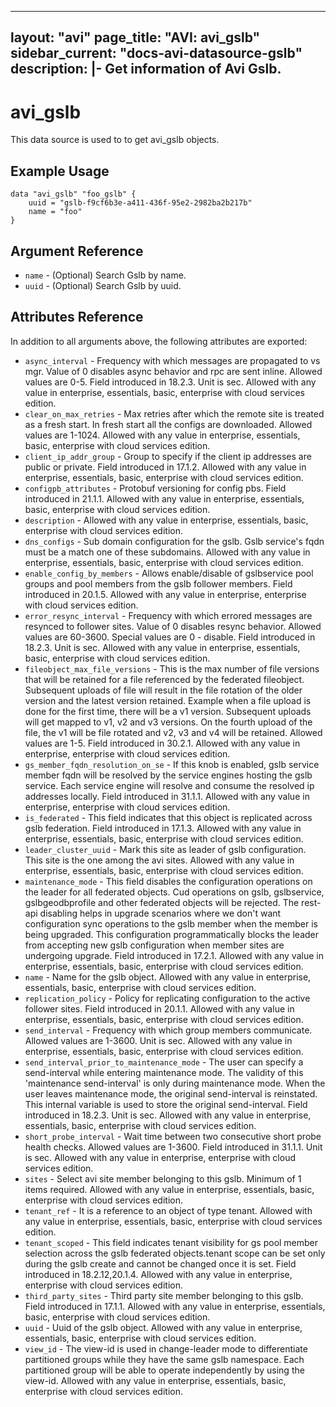 <!--
    Copyright 2021 VMware, Inc.
    SPDX-License-Identifier: Mozilla Public License 2.0
-->
---
layout: "avi"
page_title: "AVI: avi_gslb"
sidebar_current: "docs-avi-datasource-gslb"
description: |-
  Get information of Avi Gslb.
---

# avi_gslb

This data source is used to to get avi_gslb objects.

## Example Usage

```hcl
data "avi_gslb" "foo_gslb" {
    uuid = "gslb-f9cf6b3e-a411-436f-95e2-2982ba2b217b"
    name = "foo"
}
```

## Argument Reference

* `name` - (Optional) Search Gslb by name.
* `uuid` - (Optional) Search Gslb by uuid.

## Attributes Reference

In addition to all arguments above, the following attributes are exported:

* `async_interval` - Frequency with which messages are propagated to vs mgr. Value of 0 disables async behavior and rpc are sent inline. Allowed values are 0-5. Field introduced in 18.2.3. Unit is sec. Allowed with any value in enterprise, essentials, basic, enterprise with cloud services edition.
* `clear_on_max_retries` - Max retries after which the remote site is treated as a fresh start. In fresh start all the configs are downloaded. Allowed values are 1-1024. Allowed with any value in enterprise, essentials, basic, enterprise with cloud services edition.
* `client_ip_addr_group` - Group to specify if the client ip addresses are public or private. Field introduced in 17.1.2. Allowed with any value in enterprise, essentials, basic, enterprise with cloud services edition.
* `configpb_attributes` - Protobuf versioning for config pbs. Field introduced in 21.1.1. Allowed with any value in enterprise, essentials, basic, enterprise with cloud services edition.
* `description` - Allowed with any value in enterprise, essentials, basic, enterprise with cloud services edition.
* `dns_configs` - Sub domain configuration for the gslb. Gslb service's fqdn must be a match one of these subdomains. Allowed with any value in enterprise, essentials, basic, enterprise with cloud services edition.
* `enable_config_by_members` - Allows enable/disable of gslbservice pool groups and pool members from the gslb follower members. Field introduced in 20.1.5. Allowed with any value in enterprise, enterprise with cloud services edition.
* `error_resync_interval` - Frequency with which errored messages are resynced to follower sites. Value of 0 disables resync behavior. Allowed values are 60-3600. Special values are 0 - disable. Field introduced in 18.2.3. Unit is sec. Allowed with any value in enterprise, essentials, basic, enterprise with cloud services edition.
* `fileobject_max_file_versions` - This is the max number of file versions that will be retained for a file referenced by the federated fileobject. Subsequent uploads of file will result in the file rotation of the older version and the latest version retained. Example  when a file upload is done for the first time, there will be a v1 version. Subsequent uploads will get mapped to v1, v2 and v3 versions. On the fourth upload of the file, the v1 will be file rotated and v2, v3 and v4 will be retained. Allowed values are 1-5. Field introduced in 30.2.1. Allowed with any value in enterprise, enterprise with cloud services edition.
* `gs_member_fqdn_resolution_on_se` - If this knob is enabled, gslb service member fqdn will be resolved by the service engines hosting the gslb service. Each service engine will resolve and consume the resolved ip addresses locally. Field introduced in 31.1.1. Allowed with any value in enterprise, enterprise with cloud services edition.
* `is_federated` - This field indicates that this object is replicated across gslb federation. Field introduced in 17.1.3. Allowed with any value in enterprise, essentials, basic, enterprise with cloud services edition.
* `leader_cluster_uuid` - Mark this site as leader of gslb configuration. This site is the one among the avi sites. Allowed with any value in enterprise, essentials, basic, enterprise with cloud services edition.
* `maintenance_mode` - This field disables the configuration operations on the leader for all federated objects. Cud operations on gslb, gslbservice, gslbgeodbprofile and other federated objects will be rejected. The rest-api disabling helps in upgrade scenarios where we don't want configuration sync operations to the gslb member when the member is being upgraded. This configuration programmatically blocks the leader from accepting new gslb configuration when member sites are undergoing upgrade. Field introduced in 17.2.1. Allowed with any value in enterprise, essentials, basic, enterprise with cloud services edition.
* `name` - Name for the gslb object. Allowed with any value in enterprise, essentials, basic, enterprise with cloud services edition.
* `replication_policy` - Policy for replicating configuration to the active follower sites. Field introduced in 20.1.1. Allowed with any value in enterprise, essentials, basic, enterprise with cloud services edition.
* `send_interval` - Frequency with which group members communicate. Allowed values are 1-3600. Unit is sec. Allowed with any value in enterprise, essentials, basic, enterprise with cloud services edition.
* `send_interval_prior_to_maintenance_mode` - The user can specify a send-interval while entering maintenance mode. The validity of this 'maintenance send-interval' is only during maintenance mode. When the user leaves maintenance mode, the original send-interval is reinstated. This internal variable is used to store the original send-interval. Field introduced in 18.2.3. Unit is sec. Allowed with any value in enterprise, essentials, basic, enterprise with cloud services edition.
* `short_probe_interval` - Wait time between two consecutive short probe health checks. Allowed values are 1-3600. Field introduced in 31.1.1. Unit is sec. Allowed with any value in enterprise, enterprise with cloud services edition.
* `sites` - Select avi site member belonging to this gslb. Minimum of 1 items required. Allowed with any value in enterprise, essentials, basic, enterprise with cloud services edition.
* `tenant_ref` - It is a reference to an object of type tenant. Allowed with any value in enterprise, essentials, basic, enterprise with cloud services edition.
* `tenant_scoped` - This field indicates tenant visibility for gs pool member selection across the gslb federated objects.tenant scope can be set only during the gslb create and cannot be changed once it is set. Field introduced in 18.2.12,20.1.4. Allowed with any value in enterprise, enterprise with cloud services edition.
* `third_party_sites` - Third party site member belonging to this gslb. Field introduced in 17.1.1. Allowed with any value in enterprise, essentials, basic, enterprise with cloud services edition.
* `uuid` - Uuid of the gslb object. Allowed with any value in enterprise, essentials, basic, enterprise with cloud services edition.
* `view_id` - The view-id is used in change-leader mode to differentiate partitioned groups while they have the same gslb namespace. Each partitioned group will be able to operate independently by using the view-id. Allowed with any value in enterprise, essentials, basic, enterprise with cloud services edition.

